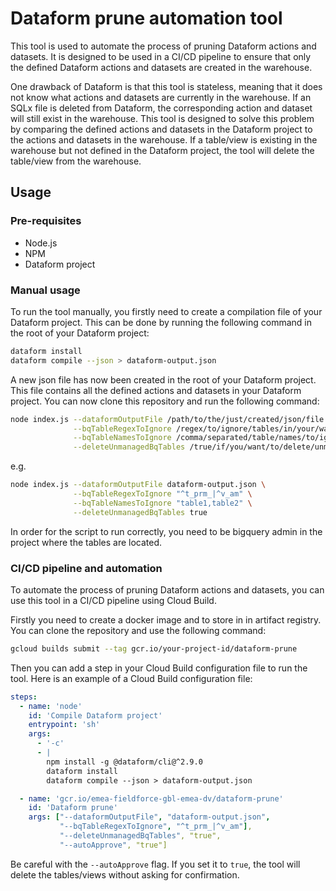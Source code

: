 # Dataform prune automation tool

This tool is used to automate the process of pruning Dataform actions and datasets. It is designed to be used in a CI/CD pipeline to ensure that only the defined Dataform actions and datasets are created in the warehouse.

One drawback of Dataform is that this tool is stateless, meaning that it does not know what actions and datasets are currently in the warehouse. If an SQLx file is deleted from Dataform, the corresponding action and dataset will still exist in the warehouse. This tool is designed to solve this problem by comparing the defined actions and datasets in the Dataform project to the actions and datasets in the warehouse. If a table/view is existing in the warehouse but not defined in the Dataform project, the tool will delete the table/view from the warehouse.


## Usage

### Pre-requisites

- Node.js
- NPM
- Dataform project

### Manual usage

To run the tool manually, you firstly need to create a compilation file of your Dataform project. This can be done by running the following command in the root of your Dataform project:

```sh
dataform install 
dataform compile --json > dataform-output.json
```

A new json file has now been created in the root of your Dataform project. This file contains all the defined actions and datasets in your Dataform project. You can now  clone this repository and run the following command:

```sh
node index.js --dataformOutputFile /path/to/the/just/created/json/file \
              --bqTableRegexToIgnore /regex/to/ignore/tables/in/your/warehouse \
              --bqTableNamesToIgnore /comma/separated/table/names/to/ignore/in/your/warehouse \
              --deleteUnmanagedBqTables /true/if/you/want/to/delete/unmanaged/tables/in/your/warehouse
```

e.g.

```sh
node index.js --dataformOutputFile dataform-output.json \
              --bqTableRegexToIgnore "^t_prm_|^v_am" \
              --bqTableNamesToIgnore "table1,table2" \
              --deleteUnmanagedBqTables true
```

In order for the script to run correctly, you need to be bigquery admin in the project where the tables are located.


### CI/CD pipeline and automation

To automate the process of pruning Dataform actions and datasets, you can use this tool in a CI/CD pipeline using Cloud Build. 

Firstly you need to create a docker image and to store in in artifact registry. You can clone the repository and use the following command:

```sh
gcloud builds submit --tag gcr.io/your-project-id/dataform-prune
```

Then you can add a step in your Cloud Build configuration file to run the tool. Here is an example of a Cloud Build configuration file:

```yaml
steps:
  - name: 'node'
    id: 'Compile Dataform project'
    entrypoint: 'sh'
    args:
      - '-c'
      - |
        npm install -g @dataform/cli@^2.9.0
        dataform install
        dataform compile --json > dataform-output.json

  - name: 'gcr.io/emea-fieldforce-gbl-emea-dv/dataform-prune'
    id: 'Dataform prune'
    args: ["--dataformOutputFile", "dataform-output.json",
           "--bqTableRegexToIgnore", "^t_prm_|^v_am"],
           "--deleteUnmanagedBqTables", "true",
           "--autoApprove", "true"]
```

Be careful with the `--autoApprove` flag. If you set it to `true`, the tool will delete the tables/views without asking for confirmation.
